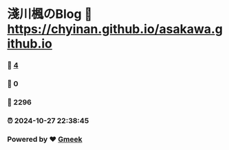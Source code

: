 # 淺川楓のBlog :link: https://chyinan.github.io/asakawa.github.io 
### :page_facing_up: [4](https://chyinan.github.io/asakawa.github.io/tag.html) 
### :speech_balloon: 0 
### :hibiscus: 2296 
### :alarm_clock: 2024-10-27 22:38:45 
### Powered by :heart: [Gmeek](https://github.com/Meekdai/Gmeek)
